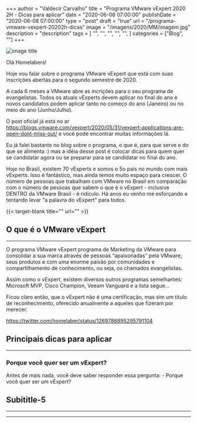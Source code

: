 +++
author = "Valdecir Carvalho"
title = "Programa VMware vExpert 2020 2H - Dicas para aplicar"
date = "2020-06-08 07:00:00"
publishDate = "2020-06-08 07:00:00"
type = "post"
draft = "true"
url = "/programa-vmware-vexpert-20202h-dicas"
image = "/imagens/2020/MM/imagem.jpg"
description = "description"
tags = [
    "",
    "",
    "",
	"",
    "",
]
categories = ["Blog", ""]
+++

![image title](/imagens/2020/MM/imagem.jpg)

Olá Homelabers!

Hoje vou falar sobre o programa VMware vExpert que está com suas inscrições abertas para o segundo semestre de 2020.

A cada 6 meses a VMware abre as incrições para o seu programa de evangelistas. Todos os atuais vExperts devem aplicar no final do ano e novos candidatos podem aplicar tanto no começo do ano (Janeiro) ou no meio do ano (Junho/Julho). 

O post oficial já está no ar https://blogs.vmware.com/vexpert/2020/05/31/vexpert-applications-are-open-dont-miss-out/ e você pode encontrar muitas informações lá.

Eu já falei bastante no blog sobre o programa, o que é, para que serve e do que se alimenta :) mas a idéia desse post é colocar dicas para quem quer se candidatar agora ou se preparar para se candidatar no final do ano.

Hoje no Brasil, existem 70 vExperts e somos o 5o pais no mundo com mais vExperts. Isso é fantástico, mas ainda temos muito espaço para crescer. O número de pessoas que trabalham com VMware no Brasil em comparação com o número de pessoas que sabem o que é o vExpert - inclusive DENTRO da VMware Brasil - é ridículo. Há anos eu venho me esforçando e tentando levar "a palavra do vExpert" para todos.

{{< target-blank title="" url="" >}}

## O que é o VMware vExpert
----

O programa VMware vExpert programa de Marketing da VMware para consolidar a sua marca através de pessoas “apaixonadas” pela VMware, seus produtos e com uma enorme paixão por comunidades e compartilhamento de conhecimento, ou seja, os chamados evangelistas.

Assim como o vExpert, existem diversos outros programas semelhantes: Microsoft MVP, Cisco Champion, Veeam Vanguard e a lista segue…

Ficou claro então, que o vExpert não é uma certificação, mas sim um título de reconhecimento, oferecido anualmente a aqueles que fizeram por merecer.

https://twitter.com/homelaber/status/1269788895295791104

## Principais dicas para aplicar
----

### Porque você quer ser um vExpert?

Antes de mais nada, você deve saber responder essa pergunta: - Porque você quer ser um vExpert? 




## Subititle-5
----



----
